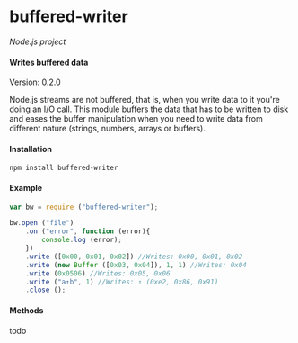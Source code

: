 buffered-writer
===============

_Node.js project_

#### Writes buffered data ####

Version: 0.2.0

Node.js streams are not buffered, that is, when you write data to it you're doing an I/O call. This module buffers the data that has to be written to disk and eases the buffer manipulation when you need to write data from different nature (strings, numbers, arrays or buffers).

#### Installation ####

```
npm install buffered-writer
```

#### Example ####

```javascript
var bw = require ("buffered-writer");

bw.open ("file")
	.on ("error", function (error){
		console.log (error);
	})
	.write ([0x00, 0x01, 0x02]) //Writes: 0x00, 0x01, 0x02
	.write (new Buffer ([0x03, 0x04]), 1, 1) //Writes: 0x04
	.write (0x0506) //Writes: 0x05, 0x06
	.write ("a↑b", 1) //Writes: ↑ (0xe2, 0x86, 0x91)
	.close ();
```

#### Methods ####

todo